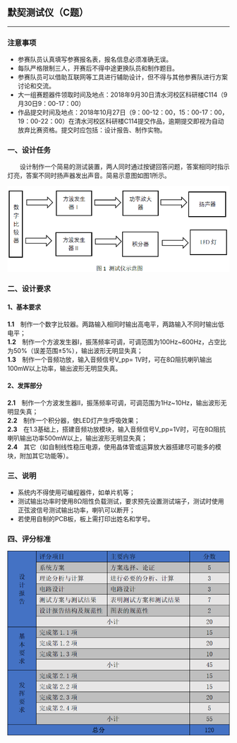 ## 默契测试仪（C题）

---
### 注意事项
- 参赛队员认真填写参赛报名表，报名信息必须准确无误。  
- 每队严格限制三人，开赛后不得中途更换队员和制作题目。  
- 参赛队员可以借助互联网等工具进行辅助设计，但不得与其他参赛队进行方案讨论和交流。  
- 大一组赛题器件领取时间及地点：2018年9月30日清水河校区科研楼C114（9月30日9：00-17：00）  
- 作品提交时间及地点：2018年10月27日（9：00-12：00，15：00-17：00，19：00-22：00）在清水河校区科研楼C114提交作品，逾期提交即视为自动放弃比赛资格。提交时应包括：设计报告、制作实物。  

### 一、设计任务
&emsp;&emsp;设计制作一个简易的测试装置，两人同时通过按键回答问题，答案相同时指示灯亮，答案不同时扬声器发出声音。简易示意图如图1所示。  
<p align="center">
 <img src="https://github.com/hanwen9663uestc/SICETA_2018/raw/master/C%E9%A2%98%20%E9%BB%98%E5%A5%91%E6%B5%8B%E8%AF%95%E4%BB%AA/picture/%E5%9B%BE%E4%B8%80.png" width="800">
</p>  
  
### 二、设计要求
#### 1、基本要求
**1.1**&emsp;制作一个数字比较器。两路输入相同时输出高电平，两路输入不同时输出低电平；  
**1.2**&emsp;制作一个方波发生器Ⅰ，振荡频率可调，可调范围为100Hz~600Hz，占空比为50%（误差范围±5%），输出波形无明显失真；   
**1.3**&emsp;制作一个音频功放，输入音频信号V_pp= 1V时，可在8Ω阻抗喇叭输出100mW以上功率，输出波形无明显失真。  
#### 2、发挥部分
**2.1**&emsp;制作一个方波发生器Ⅱ，振荡频率可调，可调范围为1Hz~10Hz，输出波形无明显失真；  
**2.2**&emsp;制作一个积分器，使LED灯产生呼吸效果；  
**2.3**&emsp;在1.3基础上，搭建音频功放模块，输入音频信号V_pp=1V时，可在8Ω阻抗喇叭输出功率500mW以上，输出波形无明显失真；  
**2.4**&emsp;其它（如自制线性稳压电源，使用晶体管或运算放大器搭建尽可能多的模块，附加其它功能等）。  
### 三、说明
- 系统内不得使用可编程器件，如单片机等；  
- 测试输出功率时使用8Ω阻性负载测试，要求预先设置测试端子，测试时使用正弦波信号测试输出功率，喇叭可以断开；  
- 若使用自制的PCB板，板上需打印出姓名和学号。   
  
### 四、评分标准
<p align="center">
 <img src="https://github.com/hanwen9663uestc/SICETA_2018/raw/master/C%E9%A2%98%20%E9%BB%98%E5%A5%91%E6%B5%8B%E8%AF%95%E4%BB%AA/picture/%E5%9B%BE%E4%BA%8C.png" width="720">
</p>  



